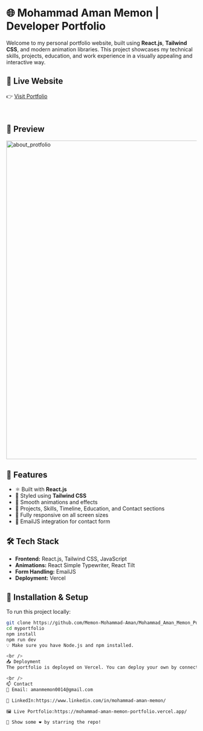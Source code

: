 # 🌐 Mohammad Aman Memon | Developer Portfolio

Welcome to my personal portfolio website, built using **React.js**, **Tailwind CSS**, and modern animation libraries. This project showcases my technical skills, projects, education, and work experience in a visually appealing and interactive way.



## 🔗 Live Website

👉 [Visit Portfolio](https://mohammad-aman-memon-portfolio.vercel.app/)

<br />

## 📸 Preview
<img width="1820" height="843" alt="about_protfolio" src="https://github.com/user-attachments/assets/d0827f56-f2c8-4516-be1c-619ab6a32717" />




## 🚀 Features

- ⚛️ Built with **React.js**
- 🎨 Styled using **Tailwind CSS**
- 🔄 Smooth animations and effects
- 🧠 Projects, Skills, Timeline, Education, and Contact sections
- 📱 Fully responsive on all screen sizes
- 💌 EmailJS integration for contact form



## 🛠️ Tech Stack

- **Frontend:** React.js, Tailwind CSS, JavaScript
- **Animations:** React Simple Typewriter, React Tilt
- **Form Handling:** EmailJS
- **Deployment:** Vercel



## 🔧 Installation & Setup

To run this project locally:

```bash
git clone https://github.com/Memon-Mohammad-Aman/Mohammad_Aman_Memon_Portfolio.git
cd myportfolio
npm install
npm run dev
💡 Make sure you have Node.js and npm installed.

<br />
📤 Deployment
The portfolio is deployed on Vercel. You can deploy your own by connecting the GitHub repo to Vercel and importing the project.

<br />
📫 Contact
📧 Email: amanmemon0014@gmail.com

💼 LinkedIn:https://www.linkedin.com/in/mohammad-aman-memon/

🖼️ Live Portfolio:https://mohammad-aman-memon-portfolio.vercel.app/

🏁 Show some ❤️ by starring the repo!



